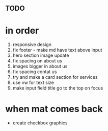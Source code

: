 
## TODO
# in order
1. responsive design
5. fix footer - make md have text above input
6. hero section image update
7. fix spacing on about us
8. images bigger in about us
9. fix spacing contat us
10. try and make a card section for services
11. use vw for text size
12. make input field title go to the top on focus


# when mat comes back
- create checkbox graphics